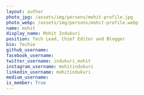 ```yaml
---
layout: author
photo_jpg: /assets/img/persons/mohit-profile.jpg
photo_webp: /assets/img/persons/mohit-profile.webp
name: mohit
display_name: Mohit Indukuri
position: Tech Lead, Chief Editor and Blogger 
bio: Techie
github_username: 
facebook_username: 
twitter_username: indukuri_mohit
instagram_username: mohitindukuri
linkedin_username: mohitindukuri
medium_username: 
is_member: True
---
```

